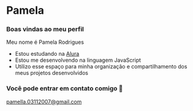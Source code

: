 # Pamela

### Boas vindas ao meu perfil 
Meu nome é Pamela Rodrigues

- Estou estudando na [Alura](https://www.alura.com.br)
- Estou me desenvolvendo na linguagem JavaScript
- Utilizo esse espaço para minha organização e compartilhamento dos meus projetos desenvolvidos

### Você pode entrar em contato comigo 📧

pamella.03112007@gmail.com
